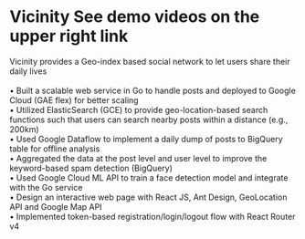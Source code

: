 # Vicinity   See demo videos on the upper right link

Vicinity provides a Geo-index based social network to let users share their daily lives<br/>	
•	Built a scalable web service in Go to handle posts and deployed to Google Cloud (GAE flex) for better scaling<br/>
•	Utilized ElasticSearch (GCE) to provide geo-location-based search functions such that users can search nearby posts within a distance (e.g., 200km)<br/>
•	Used Google Dataflow to implement a daily dump of posts to BigQuery table for offline analysis<br/>
•	Aggregated the data at the post level and user level to improve the keyword-based spam detection (BigQuery)<br/>
•	Used Google Cloud ML API to train a face detection model and integrate with the Go service<br/>
•	Design an interactive web page with React JS, Ant Design, GeoLocation API and Google Map API<br/>
•	Implemented token-based registration/login/logout flow with React Router v4<br/>
